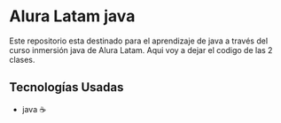 
# Alura Latam java

Este repositorio esta destinado para el aprendizaje de java a través del curso inmersión java de Alura Latam. Aqui voy a dejar el codigo de las 2 clases.
## Tecnologías Usadas 
- java :coffee:


